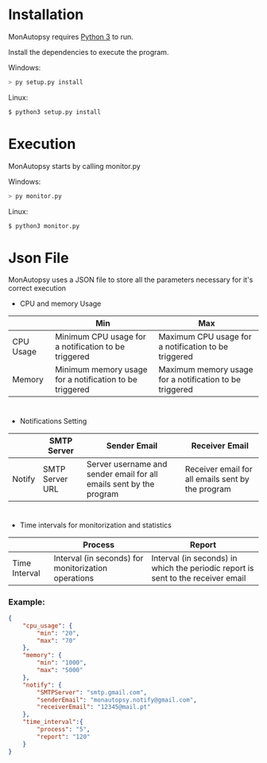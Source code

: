 ﻿# Installation
MonAutopsy requires [Python 3](https://www.python.org/downloads/) to run.

Install the dependencies to execute the program.

Windows:
```sh
> py setup.py install
```
Linux:
```sh
$ python3 setup.py install
```

# Execution

MonAutopsy starts by calling monitor.py

Windows:
```sh
> py monitor.py
```
Linux:
```sh
$ python3 monitor.py
```

# Json File
MonAutopsy uses a JSON file to store all the parameters necessary for it's correct execution

- CPU and memory Usage

|                |Min                            |Max						   |
|----------------|-------------------------------|-----------------------------|
|CPU Usage		 | Minimum CPU usage for a notification to be triggered           | Maximum CPU usage for a notification to be triggered           
|Memory          | Minimum memory usage for a notification to be triggered           |Maximum memory usage for a notification to be triggered            

# 

- Notifications Setting

|      |SMTP Server                |Sender Email|Receiver Email| 
|------|---------------------------|------------------------------------------|---
|Notify|SMTP Server URL            |Server username and sender email for all emails sent by the program|Receiver email for all emails sent by the program|
#
 - Time intervals for monitorization and statistics

|      |Process                |Report| 
|------|---------------------------|------------------------------------------
|Time Interval|Interval (in seconds) for monitorization operations            |Interval (in seconds) in which the periodic report is sent to the receiver email

### Example:
```json
{
	"cpu_usage": {
		"min": "20",
		"max": "70"
	},
	"memory": {
		"min": "1000",
		"max": "5000"
	},
	"notify": {
		"SMTPServer": "smtp.gmail.com",
		"senderEmail": "monautopsy.notify@gmail.com",
		"receiverEmail": "12345@mail.pt"
	},
	"time_interval":{
		"process": "5",
		"report": "120"
	}
}
```
